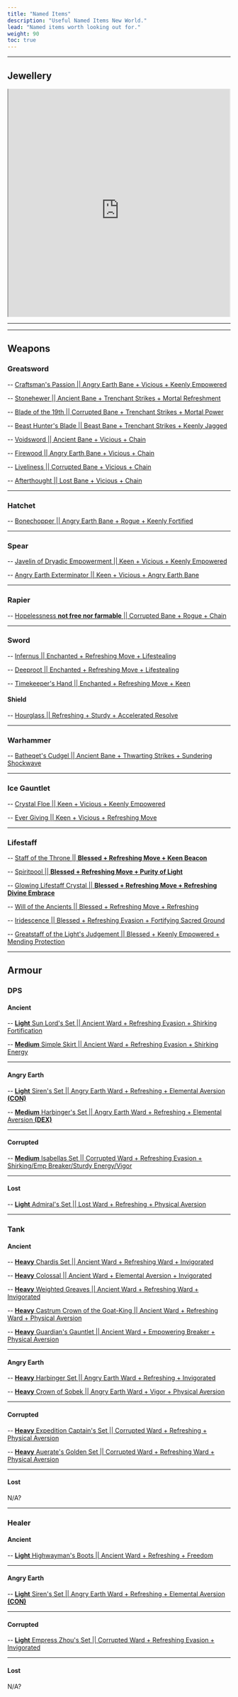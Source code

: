 ```yaml
---
title: "Named Items"
description: "Useful Named Items New World."
lead: "Named items worth looking out for."
weight: 90
toc: true
---
```


---

## Jewellery
<style>
.sheetcontainer {
display:flex;
width:100%;
overflow:hidden;

}
.gsheet {
margin-top:-28px;
margin-bottom:-61px;
height:600px;
width:100%;
}

  

</style>

<div class="sheetcontainer">
<iframe class="gsheet" src="https://docs.google.com/spreadsheets/d/e/2PACX-1vR_8aP20nFKq-l-Zk08SzUsScYofiRLWvdJ_rucl2PdK9Nb8wr-_nZH6YF3t-gGx7hEGIzt-bUnirT9/pubhtml?"></iframe>
</div>

---
---

<!-- ## DPS 

### Weapons

{{< details "Ancient" >}}
### Hatchet

-- <a href="https://nwdb.info/db/item/1hthrowingaxe_bonechoppert5" target="_blank">Bonechopper  || Angry Earth Bane + Rogue + Keenly Fortified</a>

---

### Spear

-- <a href="https://nwdb.info/db/item/2hspear_javelinofdryadicempowermentt5" target="_blank">Javelin of Dryadic Empowerment  || Keen + Vicious + Keenly Empowered</a>

-- <a href="https://nwdb.info/db/item/2hspear_angryearthexterminatort5" target="_blank">Angry Earth Exterminator  || Keen + Vicious + Angry Earth Bane</a>

---

### Rapier

-- <a href="https://nwdb.info/db/item/1hrapier_hopelessnesst5" target="_blank">Hopelessness **not free nor farmable**  || Corrupted Bane + Rogue + Chain</a>

---

### Sword

-- <a href="https://nwdb.info/db/item/1hlongsword_infernust5_v2" target="_blank">Infernus  || Enchanted + Refreshing Move + Lifestealing</a>
{{< /details >}}

{{< details "Angry Earth" >}}
test
{{< /details >}}

{{< details "Beast" >}}
test
{{< /details >}}

{{< details "Corrupted" >}}
test
{{< /details >}}



### Armour

{{< details "Ancient" >}}
test
{{< /details >}}

{{< details "Angry Earth" >}}
test
{{< /details >}}

{{< details "Beast" >}}
test
{{< /details >}}

{{< details "Corrupted" >}}
test
{{< /details >}}

---

## Tank

### Weapons

{{< details "Ancient" >}}
test
{{< /details >}}

{{< details "Angry Earth" >}}
test
{{< /details >}}

{{< details "Beast" >}}
test
{{< /details >}}

{{< details "Corrupted" >}}
test
{{< /details >}}



### Armour

{{< details "Ancient" >}}
test
{{< /details >}}

{{< details "Angry Earth" >}}
test
{{< /details >}}

{{< details "Beast" >}}
test
{{< /details >}}

{{< details "Corrupted" >}}
test
{{< /details >}}

---

## Healer

### Weapons

{{< details "Ancient" >}}
test
{{< /details >}}

{{< details "Angry Earth" >}}
test
{{< /details >}}

{{< details "Beast" >}}
test
{{< /details >}}

{{< details "Corrupted" >}}
test
{{< /details >}}



### Armour

{{< details "Ancient" >}}
test
{{< /details >}}

{{< details "Angry Earth" >}}
test
{{< /details >}}

{{< details "Beast" >}}
test
{{< /details >}}

{{< details "Corrupted" >}}
test
{{< /details >}}









 -->







## Weapons

### Greatsword

-- <a href="https://nwdb.info/db/item/2hgreatsword_craftsmanspassiont5_v2" target="_blank">Craftsman's Passion  || Angry Earth Bane + Vicious + Keenly Empowered</a>

-- <a href="https://nwdb.info/db/item/2hgreatsword_stonehewert5_v2" target="_blank">Stonehewer  || Ancient Bane + Trenchant Strikes + Mortal Refreshment</a>

-- <a href="https://nwdb.info/db/item/16_side_27_2hgreatsword_t5" target="_blank">Blade of the 19th  || Corrupted Bane + Trenchant Strikes + Mortal Power</a>

-- <a href="https://nwdb.info/db/item/2hgreatsword_beasthuntersbladet5_v2" target="_blank">Beast Hunter's Blade  || Beast Bane + Trenchant Strikes + Keenly Jagged</a>

-- <a href="https://nwdb.info/db/item/2hgreatsword_voidswordt5_v2" target="_blank">Voidsword  || Ancient Bane + Vicious + Chain</a>

-- <a href="https://nwdb.info/db/item/2hgreatsword_firewoodt5_v2" target="_blank">Firewood  || Angry Earth Bane + Vicious + Chain</a>

-- <a href="https://nwdb.info/db/item/2hgreatsword_livelinesst5_v2" target="_blank">Liveliness  || Corrupted Bane + Vicious + Chain</a>

-- <a href="https://nwdb.info/db/item/2hgreatsword_afterthoughtt5_v2" target="_blank">Afterthought  || Lost Bane + Vicious + Chain</a>

---

### Hatchet

-- <a href="https://nwdb.info/db/item/1hthrowingaxe_bonechoppert5" target="_blank">Bonechopper  || Angry Earth Bane + Rogue + Keenly Fortified</a>

---

### Spear

-- <a href="https://nwdb.info/db/item/2hspear_javelinofdryadicempowermentt5" target="_blank">Javelin of Dryadic Empowerment  || Keen + Vicious + Keenly Empowered</a>

-- <a href="https://nwdb.info/db/item/2hspear_angryearthexterminatort5" target="_blank">Angry Earth Exterminator  || Keen + Vicious + Angry Earth Bane</a>

---

### Rapier

-- <a href="https://nwdb.info/db/item/1hrapier_hopelessnesst5" target="_blank">Hopelessness **not free nor farmable**  || Corrupted Bane + Rogue + Chain</a>

---

### Sword

-- <a href="https://nwdb.info/db/item/1hlongsword_infernust5_v2" target="_blank">Infernus  || Enchanted + Refreshing Move + Lifestealing</a>

-- <a href="https://nwdb.info/db/item/1hlongsword_deeproott5_v2" target="_blank">Deeproot  || Enchanted + Refreshing Move + Lifestealing</a>

-- <a href="https://nwdb.info/db/item/1hlongsword_timekeepershandt5" target="_blank">Timekeeper's Hand  || Enchanted + Refreshing Move + Keen</a>

#### Shield

-- <a href="https://nwdb.info/db/item/1htshield_hourglasst5_v2" target="_blank">Hourglass  || Refreshing + Sturdy + Accelerated Resolve</a>


---

### Warhammer

-- <a href="https://nwdb.info/db/item/2hwarhammer_batheqetscudgelt5_v2" target="_blank">Batheqet's Cudgel  || Ancient Bane + Thwarting Strikes + Sundering Shockwave</a>

---

### Ice Gauntlet

-- <a href="https://nwdb.info/db/item/1hgauntletice_crystalfloet5" target="_blank">Crystal Floe  || Keen + Vicious + Keenly Empowered</a>

-- <a href="https://nwdb.info/db/item/1hgauntletice_evergivingt5" target="_blank">Ever Giving  || Keen + Vicious + Refreshing Move</a>

---

### Lifestaff

-- <a href="https://nwdb.info/db/item/2hstafflife_staffofthethronet5_v2" target="_blank">Staff of the Throne  || **Blessed + Refreshing Move + Keen Beacon**</a>

-- <a href="https://nwdb.info/db/item/2hstafflife_spiritpoolt5_v2" target="_blank">Spiritpool || **Blessed + Refreshing Move + Purity of Light**</a>

-- <a href="https://nwdb.info/db/item/2hstafflife_glowinglifecrystalstafft5_v2" target="_blank">Glowing Lifestaff Crystal  || **Blessed + Refreshing Move + Refreshing Divine Embrace**</a>

-- <a href="https://nwdb.info/db/item/2hstafflife_willoftheancientst5_v2" target="_blank">Will of the Ancients  || Blessed + Refreshing Move + Refreshing</a>

-- <a href="https://nwdb.info/db/item/2hstafflife_iridescencet5_v2" target="_blank">Iridescence || Blessed + Refreshing Evasion + Fortifying Sacred Ground</a>

-- <a href="https://nwdb.info/db/item/2hstafflife_greatstaffofthelightsjudgementt5" target="_blank">Greatstaff of the Light's Judgement  || Blessed + Keenly Empowered + Mending Protection</a>


---

## Armour

### DPS

#### Ancient

-- <a href="https://nwdb.info/db/item/lightchest_bs_boss_mutt5_600_v2" target="_blank">**Light** Sun Lord's Set || Ancient Ward + Refreshing Evasion + Shirking Fortification</a>

-- <a href="https://nwdb.info/db/item/mediumlegs_simpleskirtt5_v2" target="_blank">**Medium** Simple Skirt || Ancient Ward + Refreshing Evasion + Shirking Energy</a>

---

#### Angry Earth

-- <a href="https://nwdb.info/db/item/mediumchest_bb_boss2_mutt5_600_v2" target="_blank">**Light** Siren's Set || Angry Earth Ward + Refreshing + Elemental Aversion **(CON)**</a>

-- <a href="https://nwdb.info/db/item/mediumchest_elitepoi_harbingerrobest5" target="_blank">**Medium** Harbinger's Set || Angry Earth Ward + Refreshing + Elemental Aversion **(DEX)**</a>

---

#### Corrupted

-- <a href="https://nwdb.info/db/item/mediumchest_m_boss600_mutt5_v2" target="_blank">**Medium** Isabellas Set  || Corrupted Ward + Refreshing Evasion + Shirking/Emp Breaker/Sturdy Energy/Vigor</a>

---

#### Lost

-- <a href="https://nwdb.info/db/item/lightchest_bb_boss_mutt5_600_v2" target="_blank">**Light** Admiral's Set || Lost Ward + Refreshing  + Physical Aversion</a>

---

### Tank
#### Ancient

-- <a href="https://nwdb.info/db/item/heavychest_li_boss600_mutt5_v2" target="_blank">**Heavy** Chardis Set  || Ancient Ward + Refreshing Ward + Invigorated</a>

-- <a href="https://nwdb.info/db/item/heavychest_colossalstormplatet5_v2" target="_blank">**Heavy** Colossal  || Ancient Ward + Elemental Aversion + Invigorated</a>

-- <a href="https://nwdb.info/db/item/heavylegs_weightedgreavest5_v2" target="_blank">**Heavy** Weighted Greaves  || Ancient Ward + Refreshing Ward + Invigorated</a>

-- <a href="https://nwdb.info/db/item/heavyhead_castrumcrownofthegoatkingt5_v2" target="_blank">**Heavy** Castrum Crown of the Goat-King  || Ancient Ward + Refreshing Ward + Physical Aversion</a>

-- <a href="https://nwdb.info/db/item/heavyhands_guardiansgauntletst5_v2" target="_blank">**Heavy** Guardian's Gauntlet  || Ancient Ward + Empowering Breaker + Physical Aversion</a>

---

#### Angry Earth

-- <a href="https://nwdb.info/db/item/heavychest_elitepoi_harbingerrobest5" target="_blank">**Heavy** Harbinger Set  || Angry Earth Ward + Refreshing + Invigorated</a>

-- <a href="https://nwdb.info/db/item/heavyhead_crownofsobekt5_v2" target="_blank">**Heavy** Crown of Sobek  || Angry Earth Ward + Vigor + Physical Aversion</a>

---

#### Corrupted

-- <a href="https://nwdb.info/db/item/heavychest_d_boss_mutt5_600_v2" target="_blank">**Heavy** Expedition Captain's Set  || Corrupted Ward + Refreshing + Physical Aversion</a>

-- <a href="https://nwdb.info/db/item/heavyhead_bs_boss_mutt5_600_v2" target="_blank">**Heavy** Auerate's Golden Set  || Corrupted Ward + Refreshing Ward + Physical Aversion</a>

---

#### Lost

N/A?

---

### Healer
#### Ancient

-- <a href="https://nwdb.info/db/item/mediumfeet_elitepoi_highwaymant5" target="_blank">**Light** Highwayman's Boots  || Ancient Ward + Refreshing + Freedom</a>

---

#### Angry Earth

-- <a href="https://nwdb.info/db/item/mediumchest_bb_boss2_mutt5_600_v2" target="_blank">**Light** Siren's Set || Angry Earth Ward + Refreshing + Elemental Aversion **(CON)**</a>

---

#### Corrupted

-- <a href="https://nwdb.info/db/item/lightchest_ds_boss600_mutt5_v2" target="_blank">**Light** Empress Zhou's Set  || Corrupted Ward + Refreshing Evasion + Invigorated</a>

---

#### Lost

N/A?